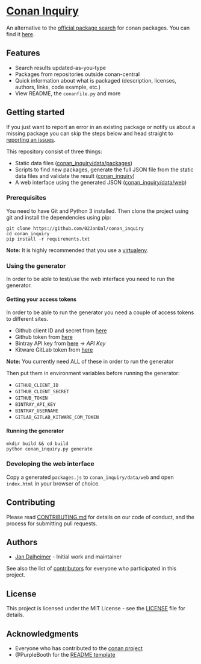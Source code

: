 # [Conan Inquiry](https://02jandal.github.io/conan_inquiry)

An alternative to the [official package search](conan.io/search) for conan packages. You can find it [here](https://02jandal.github.io/conan_inquiry).

## Features

* Search results updated-as-you-type
* Packages from repositories outside conan-central
* Quick information about what is packaged (description, licenses, authors, links, code example, etc.)
* View README, the `conanfile.py` and more

## Getting started

If you just want to report an error in an existing package or notify us about a missing package you can skip the steps
below and head straight to [reporting an issues](/issues/new).

This repository consist of three things:

* Static data files ([conan_inquiry/data/packages](https://github.com/02JanDal/conan_inquiry/tree/master/conan_inquiry/data/packages))
* Scripts to find new packages, generate the full JSON file from the static data files and validate the result ([conan_inquiry](https://github.com/02JanDal/conan_inquiry/tree/master/conan_inquiry))
* A web interface using the generated JSON ([conan_inquiry/data/web](https://github.com/02JanDal/conan_inquiry/tree/master/conan_inquiry/data/web))

### Prerequisites

You need to have Git and Python 3 installed. Then clone the project using git and install the dependencies using pip:

```commandline
git clone https://github.com/02JanDal/conan_inquiry
cd conan_inquiry
pip install -r requirements.txt
```

**Note:** It is highly recommended that you use a [virtualenv](http://docs.python-guide.org/en/latest/dev/virtualenvs/).

### Using the generator

In order to be able to test/use the web interface you need to run the generator.

#### Getting your access tokens

In order to be able to run the generator you need a couple of access tokens to different sites.

* Github client ID and secret from [here](https://github.com/settings/developers)
* Github token from [here](https://github.com/settings/tokens)
* Bintray API key from [here](https://bintray.com/profile/edit) -> _API Key_
* Kitware GitLab token from [here](https://gitlab.kitware.com/profile/personal_access_tokens)

**Note:** You currently need ALL of these in order to run the generator

Then put them in environment variables before running the generator:

* `GITHUB_CLIENT_ID`
* `GITHUB_CLIENT_SECRET`
* `GITHUB_TOKEN`
* `BINTRAY_API_KEY`
* `BINTRAY_USERNAME`
* `GITLAB_GITLAB_KITWARE_COM_TOKEN`

#### Running the generator

```commandline
mkdir build && cd build
python conan_inquiry.py generate
```

### Developing the web interface

Copy a generated `packages.js` to `conan_inquiry/data/web` and open `index.html` in your browser of choice.

## Contributing

Please read [CONTRIBUTING.md](https://github.com/02JanDal/conan_inquiry/blob/master/CONTRIBUTING.md) for details on our
code of conduct, and the process for submitting pull requests.

## Authors

* [Jan Dalheimer](https://github.com/02JanDal) - Initial work and maintainer

See also the list of [contributors](https://github.com/02JanDal/conan_inquiry/contributors) for everyone who
participated in this project.

## License

This project is licensed under the MIT License - see the
[LICENSE](https://github.com/02JanDal/conan_inquiry/blob/master/LICENSE.md) file for details.

## Acknowledgments

* Everyone who has contributed to the [conan project](https://github.com/conan-io/conan)
* @PurpleBooth for the [README template](https://gist.github.com/PurpleBooth/109311bb0361f32d87a2)